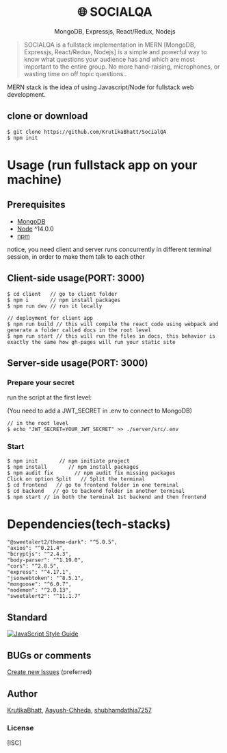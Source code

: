 <h1 align="center">
🌐 SOCIALQA
</h1>
<p align="center">
MongoDB, Expressjs, React/Redux, Nodejs
</p>

> SOCIALQA is a fullstack implementation in MERN [MongoDB, Expressjs, React/Redux, Nodejs] is a simple and powerful way to know what questions your audience has and which are most important to the entire group.
No more hand-raising, microphones, or wasting time on off topic questions..

MERN stack is the idea of using Javascript/Node for fullstack web development.

## clone or download
```terminal
$ git clone https://github.com/KrutikaBhatt/SocialQA
$ npm init
```

# Usage (run fullstack app on your machine)

## Prerequisites
- [MongoDB](https://gist.github.com/nrollr/9f523ae17ecdbb50311980503409aeb3)
- [Node](https://nodejs.org/en/download/) ^14.0.0
- [npm](https://nodejs.org/en/download/package-manager/)

notice, you need client and server runs concurrently in different terminal session, in order to make them talk to each other

## Client-side usage(PORT: 3000)
```terminal
$ cd client   // go to client folder
$ npm i       // npm install packages
$ npm run dev // run it locally

// deployment for client app
$ npm run build // this will compile the react code using webpack and generate a folder called docs in the root level
$ npm run start // this will run the files in docs, this behavior is exactly the same how gh-pages will run your static site
```

## Server-side usage(PORT: 3000)

### Prepare your secret

run the script at the first level:

(You need to add a JWT_SECRET in .env to connect to MongoDB)

```terminal
// in the root level
$ echo "JWT_SECRET=YOUR_JWT_SECRET" >> ./server/src/.env
```

### Start

```terminal
$ npm init       // npm initiate project
$ npm install       // npm install packages
$ npm audit fix       // npm audit fix missing packages
Click on option Split   // Split the terminal
$ cd frontend   // go to frontend folder in one terminal
$ cd backend   // go to backend folder in another terminal
$ npm start // in both the terminal 1st backend and then frontend
```

# Dependencies(tech-stacks)

```terminal
"@sweetalert2/theme-dark": "^5.0.5",
"axios": "^0.21.4",
"bcryptjs": "^2.4.3",
"body-parser": "^1.19.0",
"cors": "^2.8.5",
"express": "^4.17.1",
"jsonwebtoken": "^8.5.1",
"mongoose": "^6.0.7",
"nodemon": "^2.0.13",
"sweetalert2": "^11.1.7"
```

## Standard

[![JavaScript Style Guide](https://cdn.rawgit.com/standard/standard/master/badge.svg)](https://github.com/standard/standard)

## BUGs or comments

[Create new Issues](https://github.com/KrutikaBhatt/SocialQA/issues) (preferred)

## Author
[KrutikaBhatt](https://github.com/KrutikaBhatt),
[Aayush-Chheda](https://github.com/Aayush-Chheda),
[shubhamdathia7257](https://github.com/shubhamdathia7257)

### License
[ISC]
